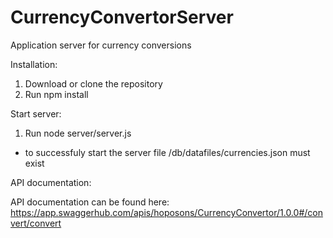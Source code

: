 # CurrencyConvertorServer
Application server for currency conversions

Installation:

1. Download or clone the repository
2. Run npm install

Start server:

1. Run node server/server.js
- to successfuly start the server file /db/datafiles/currencies.json must exist

API documentation:

API documentation can be found here:
https://app.swaggerhub.com/apis/hoposons/CurrencyConvertor/1.0.0#/convert/convert

